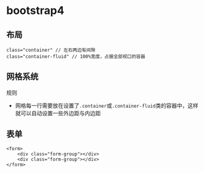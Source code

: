 # bootstrap4 #
## 布局 ##
	class="container" // 左右两边有间隙
	class="container-fluid" // 100%宽度，占据全部视口的容器

## 网格系统 ##
规则

- 网格每一行需要放在设置了`.container`或`.container-fluid`类的容器中，这样就可以自动设置一些外边距与内边距
## 表单 ##
	<form>
		<div class="form-group"></div>
		<div class="form-group"></div>
	</form>